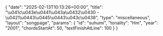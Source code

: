{
    "date": "2025-02-13T10:13:26+00:00",
    "title": "\u041c\u043e\u0441\u043a\u0432\u0430 - \u0421\u0443\u0445\u0443\u043c\u0438",
    "type": "miscellaneous",
    "layout": "songpage",
    "params": {
        "id": "suhumi",
        "tonality": "Hm",
        "year": "2001",
        "chordsStartAt": 50,
        "textFinishAtLine": 100
    }
}